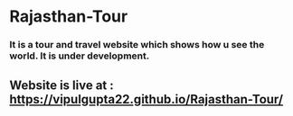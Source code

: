 # Rajasthan-Tour
### It is a tour and travel website which shows how u see the world. It is under development.
## Website is live at : https://vipulgupta22.github.io/Rajasthan-Tour/

